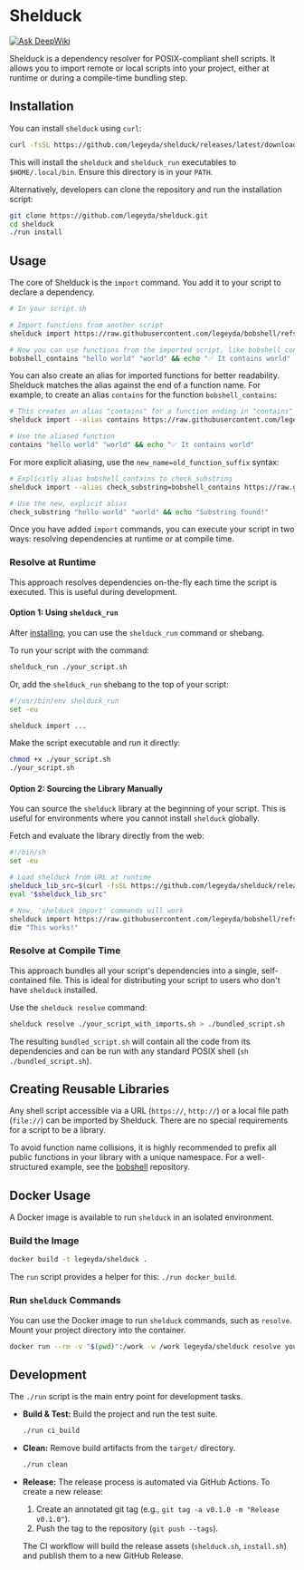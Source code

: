 # Shelduck
[![Ask DeepWiki](https://devin.ai/assets/askdeepwiki.png)](https://deepwiki.com/legeyda/shelduck)

Shelduck is a dependency resolver for POSIX-compliant shell scripts. It allows you to import remote or local scripts into your project, either at runtime or during a compile-time bundling step.

## Installation

You can install `shelduck` using `curl`:
```sh
curl -fsSL https://github.com/legeyda/shelduck/releases/latest/download/install.sh | sh
```
This will install the `shelduck` and `shelduck_run` executables to `$HOME/.local/bin`. Ensure this directory is in your `PATH`.

Alternatively, developers can clone the repository and run the installation script:
```sh
git clone https://github.com/legeyda/shelduck.git
cd shelduck
./run install
```

## Usage

The core of Shelduck is the `import` command. You add it to your script to declare a dependency.

```sh
# In your script.sh

# Import functions from another script
shelduck import https://raw.githubusercontent.com/legeyda/bobshell/refs/heads/main/string.sh

# Now you can use functions from the imported script, like bobshell_contains
bobshell_contains "hello world" "world" && echo "✅ It contains world"
```

You can also create an alias for imported functions for better readability. Shelduck matches the alias against the end of a function name. For example, to create an alias `contains` for the function `bobshell_contains`:

```sh
# This creates an alias "contains" for a function ending in "contains"
shelduck import --alias contains https://raw.githubusercontent.com/legeyda/bobshell/refs/heads/main/string.sh

# Use the aliased function
contains "hello world" "world" && echo "✅ It contains world"
```

For more explicit aliasing, use the `new_name=old_function_suffix` syntax:
```sh
# Explicitly alias bobshell_contains to check_substring
shelduck import --alias check_substring=bobshell_contains https://raw.githubusercontent.com/legeyda/bobshell/refs/heads/main/string.sh

# Use the new, explicit alias
check_substring "hello world" "world" && echo "Substring found!"
```

Once you have added `import` commands, you can execute your script in two ways: resolving dependencies at runtime or at compile time.

### Resolve at Runtime

This approach resolves dependencies on-the-fly each time the script is executed. This is useful during development.

#### Option 1: Using `shelduck_run`

After [installing](#installation), you can use the `shelduck_run` command or shebang.

To run your script with the command:
```sh
shelduck_run ./your_script.sh
```

Or, add the `shelduck_run` shebang to the top of your script:
```sh
#!/usr/bin/env shelduck_run
set -eu

shelduck import ...
```
Make the script executable and run it directly:
```sh
chmod +x ./your_script.sh
./your_script.sh
```

#### Option 2: Sourcing the Library Manually

You can source the `shelduck` library at the beginning of your script. This is useful for environments where you cannot install `shelduck` globally.

Fetch and evaluate the library directly from the web:
```sh
#!/bin/sh
set -eu

# Load shelduck from URL at runtime
shelduck_lib_src=$(curl -fsSL https://github.com/legeyda/shelduck/releases/latest/download/shelduck.sh)
eval "$shelduck_lib_src"

# Now, 'shelduck import' commands will work
shelduck import https://raw.githubusercontent.com/legeyda/bobshell/refs/heads/main/base.sh
die "This works!"
```

### Resolve at Compile Time

This approach bundles all your script's dependencies into a single, self-contained file. This is ideal for distributing your script to users who don't have `shelduck` installed.

Use the `shelduck resolve` command:
```sh
shelduck resolve ./your_script_with_imports.sh > ./bundled_script.sh
```
The resulting `bundled_script.sh` will contain all the code from its dependencies and can be run with any standard POSIX shell (`sh ./bundled_script.sh`).

## Creating Reusable Libraries

Any shell script accessible via a URL (`https://`, `http://`) or a local file path (`file://`) can be imported by Shelduck. There are no special requirements for a script to be a library.

To avoid function name collisions, it is highly recommended to prefix all public functions in your library with a unique namespace. For a well-structured example, see the [bobshell](https://github.com/legeyda/bobshell/tree/unstable) repository.

## Docker Usage

A Docker image is available to run `shelduck` in an isolated environment.

### Build the Image
```sh
docker build -t legeyda/shelduck .
```
The `run` script provides a helper for this: `./run docker_build`.

### Run `shelduck` Commands
You can use the Docker image to run `shelduck` commands, such as `resolve`. Mount your project directory into the container.

```sh
docker run --rm -v "$(pwd)":/work -w /work legeyda/shelduck resolve your_script.sh > bundled_script.sh
```

## Development

The `./run` script is the main entry point for development tasks.

*   **Build & Test:** Build the project and run the test suite.
    ```sh
    ./run ci_build
    ```

*   **Clean:** Remove build artifacts from the `target/` directory.
    ```sh
    ./run clean
    ```
*   **Release:** The release process is automated via GitHub Actions. To create a new release:
    1.  Create an annotated git tag (e.g., `git tag -a v0.1.0 -m "Release v0.1.0"`).
    2.  Push the tag to the repository (`git push --tags`).
    
    The CI workflow will build the release assets (`shelduck.sh`, `install.sh`) and publish them to a new GitHub Release.